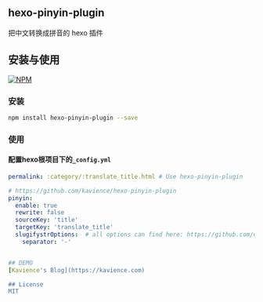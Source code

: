 ## hexo-pinyin-plugin

把中文转换成拼音的 hexo 插件

## 安装与使用

[![NPM](https://nodei.co/npm/hexo-pinyin-plugin.png?compact=true)](https://npmjs.org/package/hexo-pinyin-plugin)

### 安装

```bash
npm install hexo-pinyin-plugin --save
```

### 使用

#### 配置hexo根项目下的`_config.yml`

```yaml
permalink: :category/:translate_title.html # Use hexo-pinyin-plugin

# https://github.com/kavience/hexo-pinyin-plugin
pinyin:
  enable: true
  rewrite: false
  sourceKey: 'title'
  targetKey: 'translate_title'
  slugifystrOptions:  # all options can find here: https://github.com/dzcpy/transliteration#slugifystr-options
    separator: '-'


## DEMO
[Kavience's Blog](https://kavience.com)

## License
MIT

